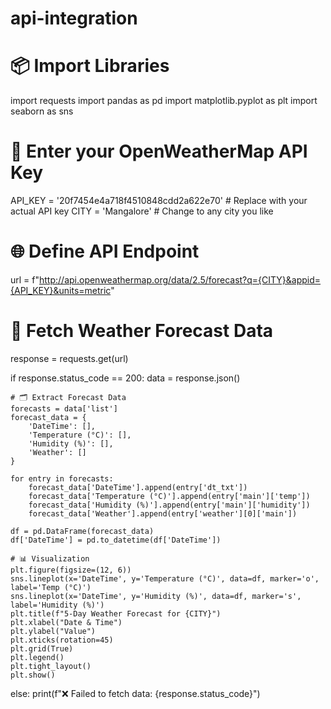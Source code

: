 # api-integration
# 📦 Import Libraries
import requests
import pandas as pd
import matplotlib.pyplot as plt
import seaborn as sns

# 🔑 Enter your OpenWeatherMap API Key
API_KEY = '20f7454e4a718f4510848cdd2a622e70'  # Replace with your actual API key
CITY = 'Mangalore'  # Change to any city you like

# 🌐 Define API Endpoint
url = f"http://api.openweathermap.org/data/2.5/forecast?q={CITY}&appid={API_KEY}&units=metric"

# 📡 Fetch Weather Forecast Data
response = requests.get(url)

if response.status_code == 200:
    data = response.json()
    
    # 🗂️ Extract Forecast Data
    forecasts = data['list']
    forecast_data = {
        'DateTime': [],
        'Temperature (°C)': [],
        'Humidity (%)': [],
        'Weather': []
    }

    for entry in forecasts:
        forecast_data['DateTime'].append(entry['dt_txt'])
        forecast_data['Temperature (°C)'].append(entry['main']['temp'])
        forecast_data['Humidity (%)'].append(entry['main']['humidity'])
        forecast_data['Weather'].append(entry['weather'][0]['main'])

    df = pd.DataFrame(forecast_data)
    df['DateTime'] = pd.to_datetime(df['DateTime'])

    # 📊 Visualization
    plt.figure(figsize=(12, 6))
    sns.lineplot(x='DateTime', y='Temperature (°C)', data=df, marker='o', label='Temp (°C)')
    sns.lineplot(x='DateTime', y='Humidity (%)', data=df, marker='s', label='Humidity (%)')
    plt.title(f"5-Day Weather Forecast for {CITY}")
    plt.xlabel("Date & Time")
    plt.ylabel("Value")
    plt.xticks(rotation=45)
    plt.grid(True)
    plt.legend()
    plt.tight_layout()
    plt.show()
    
else:
    print(f"❌ Failed to fetch data: {response.status_code}")
